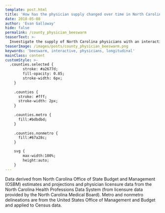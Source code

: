 ```yaml
---
template: post.html
title: 'How has the physician supply changed over time in North Carolina counties?'
date: 2018-05-08
author: 'Evan Galloway'
hide: false
permalink: /county_physician_beeswarm
teaserText: >-
  Investigate the supply of North Carolina physicians with an interactive beeswarm plot.
teaserImage: /images/posts/county_physician_beeswarm.png
keywords: 'beeswarm, interactive, physicians, longitudinal'
mainClass: content
customStyle: >- 
  .counties.selected {
        stroke: #a2677d;
        fill-opacity: 0.85;
        stroke-width: 6px;
    }
    
    .counties {
      stroke: #fff;
      stroke-width: 2px;
    }
    
    .counties.metro {
      fill:#bdbdbd;
    }
    
    .counties.nonmetro {
      fill:#67a28c;
    }

    svg {
        max-width:100%;
        height:auto;
    }
---
```

<div id='chart-title'></div>
<div id='viewof-year'></div>
<div id='beeswarm' ></div>
Data derived from North Carolina Office of State Budget and Management (OSBM) estimates and projections and physician licensure data from the North Carolina Health Professions Data System (from licensure data provided by the North Carolina Medical Board). Metro and nonmetro delineations are from the United States Office of Management and Budget and applied to Census data.

<script type="module">
  // Load the Observable runtime and inspector.
  import {Runtime, Inspector} from "https://unpkg.com/@observablehq/notebook-runtime?module";

  import notebook from "/county_physician_beeswarm/county_physician_beeswarm.js";


  const renders = {
    "chart-title": "#chart-title",
    "viewof year": "#viewof-year",
    "beeswarm": "#beeswarm",
  };

  for (let i in renders)
    renders[i] = document.querySelector(renders[i]);

  Runtime.load(notebook, (variable) => {
    if (renders[variable.name]){
      return new Inspector(renders[variable.name]);
    } else {return true;}
  });


//   document.querySelector('.blog').appendChild(document.querySelector('.byline'));
</script>

